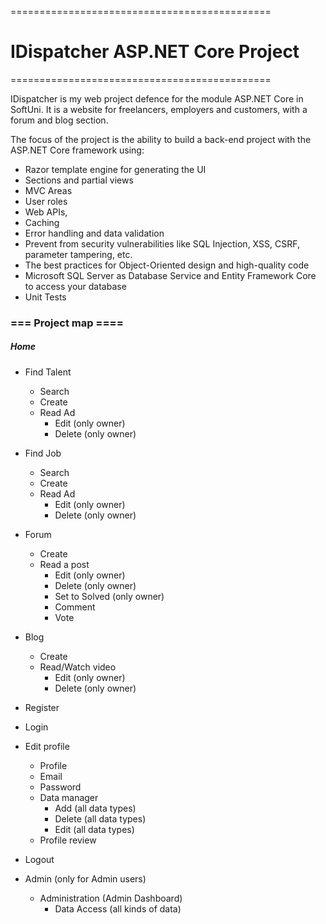 =============================================
# IDispatcher ASP.NET Core Project
=============================================

IDispatcher is my web project defence for the module ASP.NET Core in SoftUni.
It is a website for freelancers, employers and customers, with a forum and blog section.

The focus of the project is the ability to build a back-end project with the ASP.NET Core framework using: 
 - Razor template engine for generating the UI
 - Sections and partial views
 - MVC Areas
 - User roles
 - Web APIs,
 - Caching
 - Error handling and data validation 
 - Prevent from security vulnerabilities like SQL Injection, XSS, CSRF, parameter tampering, etc.
 - The best practices for Object-Oriented design and high-quality code 
 - Microsoft SQL Server as Database Service and Entity Framework Core to access your database
 - Unit Tests 


### === Project map ====

##### Home 

- Find Talent
  -	Search
  -	Create
  - Read Ad    
    - Edit (only owner)
    - Delete (only owner)
    
- Find Job
  - Search
  - Create
  - Read Ad
    -	Edit (only owner)
    -	Delete (only owner)
    
- Forum
  - Create
  - Read a post
    - Edit (only owner)
    - Delete (only owner)
    - Set to Solved (only owner)
    - Comment
    - Vote
   
- Blog
  - Create
  - Read/Watch video
    - Edit (only owner)
    - Delete (only owner)
	    
- Register
- Login
- Edit profile
  - Profile
  - Email
  - Password
  - Data manager
    - Add (all data types)
    - Delete (all data types)
    - Edit (all data types)
  - Profile review

- Logout
- Admin (only for Admin users)
  - Administration (Admin Dashboard)
    - Data Access (all kinds of data)
